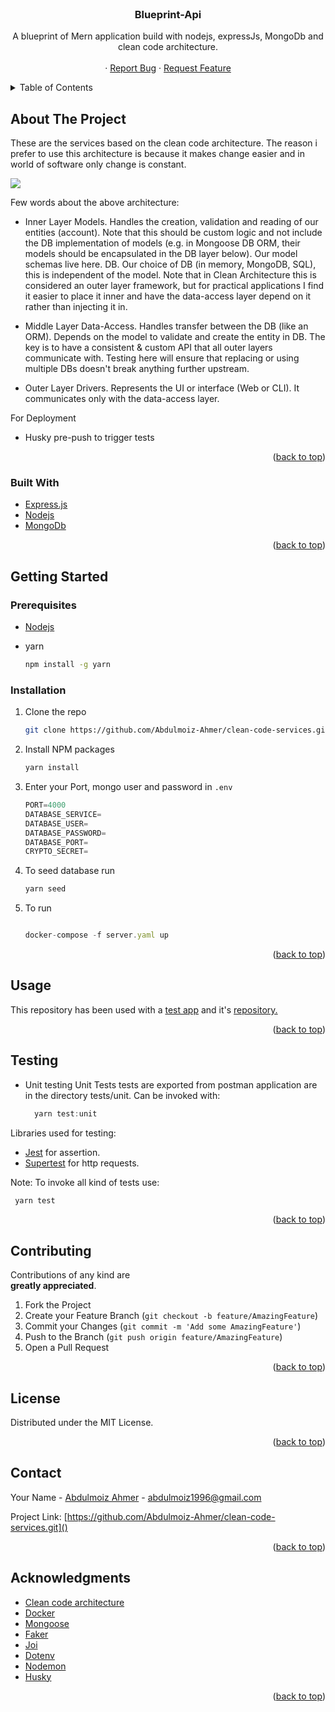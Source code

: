 <div id="top"></div>

<!-- PROJECT LOGO -->
<br />

  <h3 align="center">Blueprint-Api</h3>

  <p align="center">
    A blueprint of Mern application build with nodejs, expressJs, MongoDb and clean code architecture.
    <br />
    <br />
    <!-- <a href="https://todo.api.cryptobros.site/api/ping">View Demo</a> -->
    ·
    <a href="https://github.com/Abdulmoiz-Ahmer/clean-code-services.git/issues">Report Bug</a>
    ·
    <a href="https://github.com/Abdulmoiz-Ahmer/clean-code-services.git/issues">Request Feature</a>
  </p>
</div>

<!-- TABLE OF CONTENTS -->
<details>
  <summary>Table of Contents</summary>
  <ol>
    <li>
      <a href="#about-the-project">About The Project</a>
      <ul>
        <li><a href="#built-with">Built With</a></li>
      </ul>
    </li>
    <li>
      <a href="#getting-started">Getting Started</a>
      <ul>
        <li><a href="#prerequisites">Prerequisites</a></li>
        <li><a href="#installation">Installation</a></li>
      </ul>
    </li>
    <li><a href="#usage">Usage</a></li>
    <li><a href="#testing">Testing</a></li>
    <li><a href="#contributing">Contributing</a></li>
    <li><a href="#license">License</a></li>
    <li><a href="#contact">Contact</a></li>
    <li><a href="#acknowledgments">Acknowledgments</a></li>
  </ol>
</details>

<!-- ABOUT THE PROJECT -->

## About The Project

These are the services based on the clean code architecture. The reason i prefer to use this architecture is because it makes change easier and in world of software only change is constant.

![](https://fullstackroyhome.files.wordpress.com/2019/03/cleanarchitecture.jpg)

Few words about the above architecture:

-   Inner Layer
    Models. Handles the creation, validation and reading of our entities (account). Note that this should be custom logic and not include the DB implementation of models (e.g. in Mongoose DB ORM, their models should be encapsulated in the DB layer below). Our model schemas live here.
    DB. Our choice of DB (in memory, MongoDB, SQL), this is independent of the model. Note that in Clean Architecture this is considered an outer layer framework, but for practical applications I find it easier to place it inner and have the data-access layer depend on it rather than injecting it in.

-   Middle Layer
    Data-Access. Handles transfer between the DB (like an ORM). Depends on the model to validate and create the entity in DB. The key is to have a consistent & custom API that all outer layers communicate with. Testing here will ensure that replacing or using multiple DBs doesn't break anything further upstream.

-   Outer Layer
    Drivers. Represents the UI or interface (Web or CLI). It communicates only with the data-access layer.

For Deployment

-   Husky pre-push to trigger tests
<!-- -   CircleCI pipeline to trigger deployment on push
-   Digital Ocean Droplet -->

<p align="right">(<a href="#top">back to top</a>)</p>

### Built With

-   [Express.js](https://expressjs.com/)
-   [Nodejs](https://nodejs.org/en/)
-   [MongoDb](https://www.mongodb.com/)

<p align="right">(<a href="#top">back to top</a>)</p>

<!-- GETTING STARTED -->

## Getting Started

### Prerequisites

-   [Nodejs](https://nodejs.org/en/download/)

-   yarn
    ```sh
    npm install -g yarn
    ```

### Installation

1. Clone the repo
    ```sh
    git clone https://github.com/Abdulmoiz-Ahmer/clean-code-services.git
    ```
2. Install NPM packages
    ```sh
    yarn install
    ```
3. Enter your Port, mongo user and password in `.env`
    ```js
    PORT=4000
    DATABASE_SERVICE=
    DATABASE_USER=
    DATABASE_PASSWORD=
    DATABASE_PORT=
    CRYPTO_SECRET=
    ```
4. To seed database run
    ```js
    yarn seed
    ```
5. To run

    ```js

    docker-compose -f server.yaml up

    ```

<p align="right">(<a href="#top">back to top</a>)</p>

<!-- USAGE EXAMPLES -->

## Usage

This repository has been used with a [test app]() and it's [repository.](https://github.com/Abdulmoiz-Ahmer/clean-code-services.git)

<p align="right">(<a href="#top">back to top</a>)</p>

## Testing

-   Unit testing
    Unit Tests tests are exported from postman application are in the directory tests/unit.
    Can be invoked with:

    ```js
      yarn test:unit
    ```

Libraries used for testing:

-   [Jest](https://www.npmjs.com/package/jest) for assertion.
-   [Supertest](https://www.npmjs.com/package/supertest) for http requests.

Note: To invoke all kind of tests use:

```js
 yarn test
```

<p align="right">(<a href="#top">back to top</a>)</p>

<!-- CONTRIBUTING -->

## Contributing

Contributions of any kind are  
**greatly appreciated**.

1. Fork the Project
2. Create your Feature Branch (`git checkout -b feature/AmazingFeature`)
3. Commit your Changes (`git commit -m 'Add some AmazingFeature'`)
4. Push to the Branch (`git push origin feature/AmazingFeature`)
5. Open a Pull Request

<p align="right">(<a href="#top">back to top</a>)</p>

<!-- LICENSE -->

## License

Distributed under the MIT License.

<p align="right">(<a href="#top">back to top</a>)</p>

<!-- CONTACT -->

## Contact

Your Name - [Abdulmoiz Ahmer]() - abdulmoiz1996@gmail.com

Project Link: [https://github.com/Abdulmoiz-Ahmer/clean-code-services.git]()

<p align="right">(<a href="#top">back to top</a>)</p>

<!-- ACKNOWLEDGMENTS -->

## Acknowledgments

-   [Clean code architecture](https://blog.cleancoder.com/uncle-bob/2012/08/13/the-clean-architecture.html)
-   [Docker](https://www.docker.com/)
-   [Mongoose](https://mongoosejs.com/docs/)
-   [Faker](https://www.npmjs.com/package/faker)
-   [Joi](https://www.npmjs.com/package/joi)
-   [Dotenv](https://www.npmjs.com/package/dotenv)
-   [Nodemon](https://www.npmjs.com/package/nodemon)
-   [Husky](https://www.npmjs.com/package/husky)

<p align="right">(<a href="#top">back to top</a>)</p>

<!-- MARKDOWN LINKS & IMAGES -->
<!-- https://www.markdownguide.org/basic-syntax/#reference-style-links -->

[contributors-shield]: https://img.shields.io/github/contributors/othneildrew/Best-README-Template.svg?style=for-the-badge
[contributors-url]: https://github.com/othneildrew/Best-README-Template/graphs/contributors
[forks-shield]: https://img.shields.io/github/forks/othneildrew/Best-README-Template.svg?style=for-the-badge
[forks-url]: https://github.com/othneildrew/Best-README-Template/network/members
[stars-shield]: https://img.shields.io/github/stars/othneildrew/Best-README-Template.svg?style=for-the-badge
[stars-url]: https://github.com/othneildrew/Best-README-Template/stargazers
[issues-shield]: https://img.shields.io/github/issues/othneildrew/Best-README-Template.svg?style=for-the-badge
[issues-url]: https://github.com/othneildrew/Best-README-Template/issues
[license-shield]: https://img.shields.io/github/license/othneildrew/Best-README-Template.svg?style=for-the-badge
[license-url]: https://github.com/othneildrew/Best-README-Template/blob/master/LICENSE.txt
[linkedin-shield]: https://img.shields.io/badge/-LinkedIn-black.svg?style=for-the-badge&logo=linkedin&colorB=555
[linkedin-url]: https://linkedin.com/in/othneildrew
[product-screenshot]: images/screenshot.png
